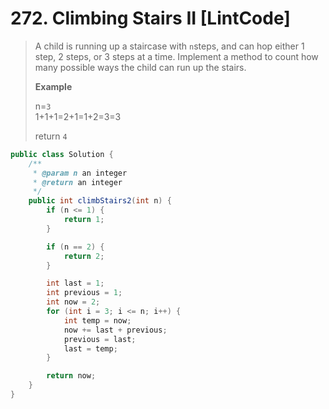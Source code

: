 # 272. Climbing Stairs II \[LintCode\]

> A child is running up a staircase with `n`steps, and can hop either 1 step, 2 steps, or 3 steps at a time. Implement a method to count how many possible ways the child can run up the stairs.
>
> **Example**
>
> n=`3`  
> 1+1+1=2+1=1+2=3=3
>
> return `4`

```java
public class Solution {
    /**
     * @param n an integer
     * @return an integer
     */
    public int climbStairs2(int n) {
        if (n <= 1) {
            return 1;
        }

        if (n == 2) {
            return 2;
        }

        int last = 1;
        int previous = 1;
        int now = 2;
        for (int i = 3; i <= n; i++) {
            int temp = now;
            now += last + previous;
            previous = last;
            last = temp;
        }

        return now;
    }
}
```




